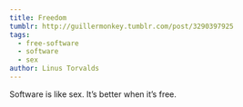```yaml
---
title: Freedom
tumblr: http://guillermonkey.tumblr.com/post/3290397925
tags:
  - free-software
  - software
  - sex
author: Linus Torvalds
---
```


Software is like sex. It’s better when it’s free.
